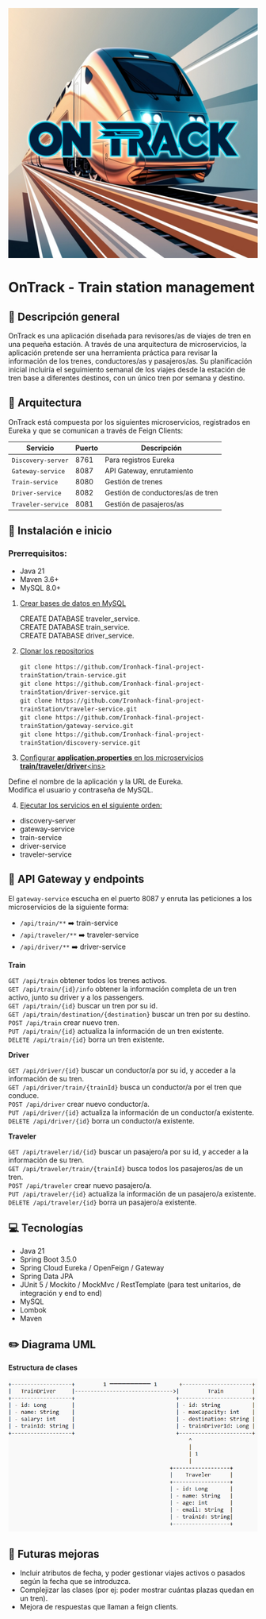 ![Leonardo_Phoenix_09_A_vibrant_digital_illustration_for_the_On_1.jpg](Leonardo_Phoenix_09_A_vibrant_digital_illustration_for_the_On_1.jpg)

#  OnTrack - Train station management 
## 🚆 Descripción general

OnTrack es una aplicación diseñada para revisores/as de viajes de tren en una 
pequeña estación. A través de una arquitectura de microservicios, la aplicación 
pretende ser una herramienta práctica para revisar la información de los trenes, 
conductores/as y pasajeros/as. Su planificación inicial incluiría el seguimiento semanal de los viajes desde la estación de tren base a diferentes destinos, con un único tren por semana y destino.

## 📑 Arquitectura

OnTrack está compuesta por los siguientes microservicios, registrados en Eureka y que se 
comunican a través de Feign Clients:

| **Servicio**     | **Puerto** | **Descripción**                   |
|------------------|------------|-----------------------------------|
| `Discovery-server` | 8761       | Para registros Eureka             |
| `Gateway-service`  | 8087       | API Gateway, enrutamiento         |
| `Train-service`    | 8080       | Gestión de trenes                 |
| `Driver-service`   | 8082       | Gestión de conductores/as de tren |
| `Traveler-service` | 8081       | Gestión de pasajeros/as           |

## 🏃 Instalación e inicio

### Prerrequisitos: 
+ Java 21
+ Maven 3.6+
+ MySQL 8.0+

1. <ins>Crear bases de datos en MySQL<ins>  

   
   CREATE DATABASE traveler_service.\
   CREATE DATABASE train_service.\
   CREATE DATABASE driver_service.


2. <ins>Clonar los repositorios<ins>


   `git clone https://github.com/Ironhack-final-project-trainStation/train-service.git` \
   `git clone https://github.com/Ironhack-final-project-trainStation/driver-service.git` \
   `git clone https://github.com/Ironhack-final-project-trainStation/traveler-service.git` \
   `git clone https://github.com/Ironhack-final-project-trainStation/gateway-service.git` \
   `git clone https://github.com/Ironhack-final-project-trainStation/discovery-service.git` 


3. <ins>Configurar **application.properties** en los microservicios **train/traveler/driver**\<ins>


Define el nombre de la aplicación y la URL de Eureka.\
Modifica el usuario y contraseña de MySQL.


4. <ins>Ejecutar los servicios en el siguiente orden:<ins>


+ discovery-server
+ gateway-service
+ train-service
+ driver-service
+ traveler-service

## 🚦 API Gateway y endpoints

El `gateway-service` escucha en el puerto 8087 y enruta las peticiones a los microservicios de la siguiente forma:


+ `/api/train/**` ➡️ train-service
+ `/api/traveler/**` ➡️ traveler-service
+ `/api/driver/**` ➡️ driver-service

**Train**

`GET /api/train` obtener todos los trenes activos.\
`GET /api/train/{id}/info` obtener la información completa de un tren activo, junto su driver y a los passengers.\
`GET /api/train/{id}` buscar un tren por su id.\
`GET /api/train/destination/{destination}` buscar un tren por su destino.\
`POST /api/train` crear nuevo tren.\
`PUT /api/train/{id}` actualiza la información de un tren existente.\
`DELETE /api/train/{id}` borra un tren existente.

**Driver**

`GET /api/driver/{id}` buscar un conductor/a por su id, y acceder a la información de su tren.\
`GET /api/driver/train/{trainId}` busca un conductor/a por el tren que conduce.\
`POST /api/driver` crear nuevo conductor/a.\
`PUT /api/driver/{id}` actualiza la información de un conductor/a existente.\
`DELETE /api/driver/{id}` borra un conductor/a existente.

**Traveler**

`GET /api/traveler/id/{id}` buscar un pasajero/a por su id, y acceder a la información de su tren.\
`GET /api/traveler/train/{trainId}` busca todos los pasajeros/as de un tren.\
`POST /api/traveler` crear nuevo pasajero/a.\
`PUT /api/traveler/{id}` actualiza la información de un pasajero/a existente.\
`DELETE /api/traveler/{id}` borra un pasajero/a existente.

## 💻 Tecnologías

+ Java 21
+ Spring Boot 3.5.0
+ Spring Cloud Eureka / OpenFeign / Gateway
+ Spring Data JPA
+ JUnit 5 / Mockito / MockMvc / RestTemplate (para test unitarios, de integración y end to end)
+ MySQL
+ Lombok
+ Maven

## ✏️ Diagrama UML
**Estructura de clases**

![UML diagrama.png](UML%20diagrama.png)


## 🌟 Futuras mejoras

+ Incluir atributos de fecha, y poder gestionar viajes activos o pasados según la fecha que se introduzca.
+ Complejizar las clases (por ej: poder mostrar cuántas plazas quedan en un tren).
+ Mejora de respuestas que llaman a feign clients.


<!--

**Here are some ideas to get you started:**

🙋‍♀️ A short introduction - what is your organization all about?
🌈 Contribution guidelines - how can the community get involved?
👩‍💻 Useful resources - where can the community find your docs? Is there anything else the community should know?
🍿 Fun facts - what does your team eat for breakfast?
🧙 Remember, you can do mighty things with the power of [Markdown](https://docs.github.com/github/writing-on-github/getting-started-with-writing-and-formatting-on-github/basic-writing-and-formatting-syntax)
-->
